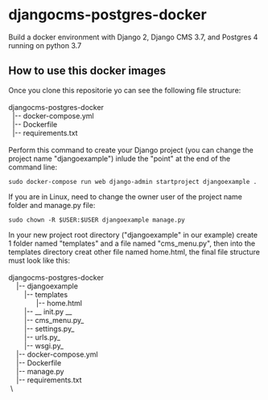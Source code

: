 # djangocms-postgres-docker
Build a docker environment with Django 2, Django CMS 3.7, and Postgres 4 running on python 3.7

## How to use this docker images
Once you clone this repositorie yo can see the following file structure:\
&nbsp;\
djangocms-postgres-docker\
&nbsp;&nbsp;|-- docker-compose.yml\
&nbsp;&nbsp;|-- Dockerfile\
&nbsp;&nbsp;|-- requirements.txt\
&nbsp;\
Perform this command to create your Django project (you can change the project name "djangoexample") inlude the "point" at the end of the command line:
```
sudo docker-compose run web django-admin startproject djangoexample .
```
If you are in Linux, need to change the owner user of the project name folder and manage.py file:
```
sudo chown -R $USER:$USER djangoexample manage.py
```
In your new project root directory ("djangoexample" in our example) create 1 folder named "templates" and a file named "cms_menu.py", then into the templates directory creat other file named home.html, the final file structure must look like this:\
&nbsp;\
djangocms-postgres-docker\
&nbsp;&nbsp;&nbsp;&nbsp;|-- djangoexample\
&nbsp;&nbsp;&nbsp;&nbsp;&nbsp;&nbsp;&nbsp;&nbsp;|-- templates\
&nbsp;&nbsp;&nbsp;&nbsp;&nbsp;&nbsp;&nbsp;&nbsp;&nbsp;&nbsp;&nbsp;&nbsp;&nbsp;&nbsp;|-- home.html\
&nbsp;&nbsp;&nbsp;&nbsp;&nbsp;&nbsp;&nbsp;&nbsp;|-- __ init.py __ \
&nbsp;&nbsp;&nbsp;&nbsp;&nbsp;&nbsp;&nbsp;&nbsp;|-- cms_menu.py_\
&nbsp;&nbsp;&nbsp;&nbsp;&nbsp;&nbsp;&nbsp;&nbsp;|-- settings.py_\
&nbsp;&nbsp;&nbsp;&nbsp;&nbsp;&nbsp;&nbsp;&nbsp;|-- urls.py_\
&nbsp;&nbsp;&nbsp;&nbsp;&nbsp;&nbsp;&nbsp;&nbsp;|-- wsgi.py_\
&nbsp;&nbsp;&nbsp;&nbsp;|-- docker-compose.yml\
&nbsp;&nbsp;&nbsp;&nbsp;|-- Dockerfile\
&nbsp;&nbsp;&nbsp;&nbsp;|-- manage.py\
&nbsp;&nbsp;&nbsp;&nbsp;|-- requirements.txt\
&nbsp;\

